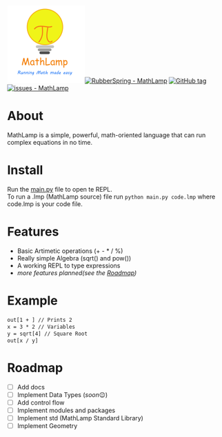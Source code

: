 ![MathLamp Logo](docs/img/logo.png)[![RubberSpring - MathLamp](https://img.shields.io/static/v1?label=RubberSpring&message=MathLamp&color=blue&logo=github)](https://github.com/RubberSpring/MathLamp "Go to GitHub repo")
[![GitHub tag](https://img.shields.io/github/tag/RubberSpring/MathLamp?include_prereleases=&sort=semver&color=blue)](https://github.com/RubberSpring/MathLamp/releases/)
[![issues - MathLamp](https://img.shields.io/github/issues/RubberSpring/MathLamp)](https://github.com/RubberSpring/MathLamp/issues)  
# About

MathLamp is a simple, powerful, math-oriented language that can run complex equations in no time.

# Install

Run the [main.py](main.py) file to open te REPL.  
To run a .lmp (MathLamp source) file run `python main.py code.lmp` where code.lmp is your code file.

# Features

* Basic Artimetic operations (+ - * / %)
* Really simple Algebra (sqrt() and pow())
* A working REPL to type expressions
* *more features planned(see the [Roadmap](#roadmap))*

# Example

```
out[1 + ] // Prints 2
x = 3 * 2 // Variables
y = sqrt[4] // Square Root
out[x / y]
```

# Roadmap

- [ ] Add docs
- [ ] Implement Data Types (*soon*😉)
- [ ] Add control flow
- [ ] Implement modules and packages
- [ ] Implement std (MathLamp Standard Library)
- [ ] Implement Geometry
